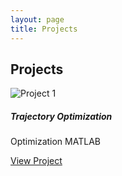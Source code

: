 ```yaml
---
layout: page
title: Projects
---
```


## Projects

<div class="row">
  <div class="col-md-4">
    <div class="card shadow-sm mb-4">
      <img src="/assets/images/proj1.jpg" class="card-img-top" alt="Project 1">
      <div class="card-body">
        <h5 class="card-title">Trajectory Optimization</h5>
        <p class="card-text"><span class="badge bg-info">Optimization</span> <span class="badge bg-dark">MATLAB</span></p>
        <a href="/projects/project1" class="btn btn-sm btn-outline-primary">View Project</a>
      </div>
    </div>
  </div>
</div>
